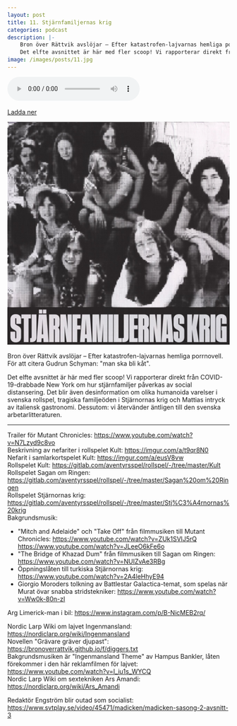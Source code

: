 ```yaml
---
layout: post
title: 11. Stjärnfamiljernas krig
categories: podcast
description: |-
    Bron över Rättvik avslöjar – Efter katastrofen-lajvarnas hemliga porrnovell. För att citera Gudrun Schyman: "man ska bli kåt".
    Det elfte avsnittet är här med fler scoop! Vi rapporterar direkt från COVID-19-drabbade New York om hur stjärnfamiljer påverkas av social distansering. Det blir även desinformation om olika humanoida varelser i svenska rollspel, tragiska familjeöden i Stjärnornas krig och Mattias intryck av italiensk gastronomi. Dessutom: vi återvänder äntligen till den svenska arbetarlitteraturen.
image: /images/posts/11.jpg
---
```


<audio controls="controls">
  <source type="audio/mp3" src="/b/11%20-%20Bron%20%C3%B6ver%20R%C3%A4ttvik%20-%20Stj%C3%A4rnfamiljernas%20krig.mp3"></source>
</audio>

[Ladda ner](/b/11%20-%20Bron%20%C3%B6ver%20R%C3%A4ttvik%20-%20Stj%C3%A4rnfamiljernas%20krig.mp3)

![](/images/posts/11.jpg "Fredagsmys på Spahn Ranch")

Bron över Rättvik avslöjar – Efter katastrofen-lajvarnas hemliga porrnovell. För att citera Gudrun Schyman: "man ska bli kåt".

Det elfte avsnittet är här med fler scoop! Vi rapporterar direkt från COVID-19-drabbade New York om hur stjärnfamiljer påverkas av social distansering. Det blir även desinformation om olika humanoida varelser i svenska rollspel, tragiska familjeöden i Stjärnornas krig och Mattias intryck av italiensk gastronomi. Dessutom: vi återvänder äntligen till den svenska arbetarlitteraturen.

---

Trailer för Mutant Chronicles: <https://www.youtube.com/watch?v=N7Lzyd9c8vo>  
Beskrivning av nefariter i rollspelet Kult: <https://imgur.com/a/t9qr8N0>  
Nefarit i samlarkortspelet Kult: <https://imgur.com/a/eusV8vw>  
Rollspelet Kult: <https://gitlab.com/aventyrsspel/rollspel/-/tree/master/Kult>  
Rollspelet Sagan om Ringen: <https://gitlab.com/aventyrsspel/rollspel/-/tree/master/Sagan%20om%20Ringen>  
Rollspelet Stjärnornas krig: <https://gitlab.com/aventyrsspel/rollspel/-/tree/master/Stj%C3%A4rnornas%20krig>  
Bakgrundsmusik:

* "Mitch and Adelaide" och "Take Off" från filmmusiken till Mutant Chronicles: <https://www.youtube.com/watch?v=ZUk1SVlJ5rQ> <https://www.youtube.com/watch?v=JLeeO6kFe6o>
* "The Bridge of Khazad Dum" från filmmusiken till Sagan om Ringen: <https://www.youtube.com/watch?v=NUIZvAe3RBg>
* Öppningslåten till turkiska Stjärnornas krig: <https://www.youtube.com/watch?v=2A4leHhyE94>
* Giorgio Moroders tolkning av Battlestar Galactica-temat, som spelas när Murat övar snabba stridstekniker: <https://www.youtube.com/watch?v=Ww0k-80n-zI>

Arg Limerick-man i bil: <https://www.instagram.com/p/B-NicMEB2rq/>

Nordic Larp Wiki om lajvet Ingenmansland: <https://nordiclarp.org/wiki/Ingenmansland>  
Novellen "Grävare gräver djupast": <https://bronoverrattvik.github.io/f/diggers.txt>  
Bakgrundsmusiken är "Ingenmansland Theme" av Hampus Bankler, låten förekommer i den här reklamfilmen för lajvet: <https://www.youtube.com/watch?v=I_iu1s_WYCQ>  
Nordic Larp Wiki om sextekniken Ars Amandi: <https://nordiclarp.org/wiki/Ars_Amandi>

Redaktör Engström blir outad som socialist: <https://www.svtplay.se/video/45471/madicken/madicken-sasong-2-avsnitt-3>
